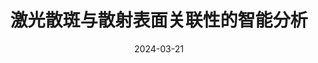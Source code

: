 ---
collection: talks
type: "Conference talk"

title: "激光散斑与散射表面关联性的智能分析"
venue: "LASER-World of Photonics 2024"
date: 2024-03-21
location: "Shanghai, China"

# permalink: /talks/2014-03-01-talk-3
#link: 
---
